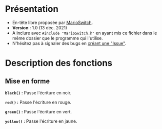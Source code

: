 # Présentation
* En-tête libre proposée par [MarioSwitch](https://www.github.com/MarioSwitch).
* **Version :** 1.0 (13 déc. 2021)
* A inclure avec `#include "MarioSwitch.h"` en ayant mis ce fichier dans le même dossier que le programme qui l'utilise.
* N'hésitez pas à signaler des bugs en [créant une "Issue"](https://www.github.com/MarioSwitch/Programmes/issues/new).

# Description des fonctions
## Mise en forme
**`black()` :** Passe l'écriture en noir.

**`red()` :** Passe l'écriture en rouge.

**`green()` :** Passe l'écriture en vert.

**`yellow()` :** Passe l'écriture en jaune.
